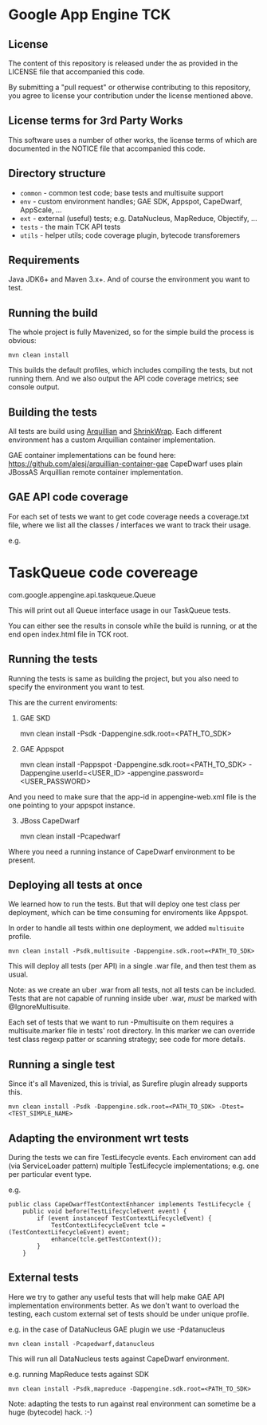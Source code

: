 Google App Engine TCK
=====================

License
-------

The content of this repository is released under the <PUT LICENCE TYPE HERE>
as provided in the LICENSE file that accompanied this code.

By submitting a "pull request" or otherwise contributing to this repository, you
agree to license your contribution under the license mentioned above.

License terms for 3rd Party Works
---------------------------------

This software uses a number of other works, the license terms of which are
documented in the NOTICE file that accompanied this code.

Directory structure
-------------------

* `common`      - common test code; base tests and multisuite support
* `env`         - custom environment handles; GAE SDK, Appspot, CapeDwarf, AppScale, ...
* `ext`         - external (useful) tests; e.g. DataNucleus, MapReduce, Objectify, ...
* `tests`       - the main TCK API tests
* `utils`       - helper utils; code coverage plugin, bytecode transforemers

Requirements
------------

Java JDK6+ and Maven 3.x+.
And of course the environment you want to test.

Running the build
-----------------

The whole project is fully Mavenized, so for the simple build the process is obvious:

    mvn clean install

This builds the default profiles, which includes compiling the tests, but not running them.
And we also output the API code coverage metrics; see console output.

Building the tests
------------------

All tests are build using [Arquillian](http://www.arquillian.org) and [ShrinkWrap](http://www.jboss.org/shrinkwrap).
Each different environment has a custom Arquillian container implementation.

GAE container implementations can be found here: https://github.com/alesj/arquillian-container-gae
CapeDwarf uses plain JBossAS Arquillian remote container implementation.

GAE API code coverage
---------------------

For each set of tests we want to get code coverage needs a coverage.txt file,
where we list all the classes / interfaces we want to track their usage.

e.g.

# TaskQueue code covereage
com.google.appengine.api.taskqueue.Queue

This will print out all Queue interface usage in our TaskQueue tests.

You can either see the results in console while the build is running,
or at the end open index.html file in TCK root.

Running the tests
-----------------

Running the tests is same as building the project,
but you also need to specify the environment you want to test.

This are the current enviroments:

1) GAE SKD

    mvn clean install -Psdk -Dappengine.sdk.root=<PATH_TO_SDK>

2) GAE Appspot

    mvn clean install -Pappspot -Dappengine.sdk.root=<PATH_TO_SDK> -Dappengine.userId=<USER_ID> -appengine.password=<USER_PASSWORD>

And you need to make sure that the app-id in appengine-web.xml file is the one pointing to your appspot instance.

3) JBoss CapeDwarf

    mvn clean install -Pcapedwarf

Where you need a running instance of CapeDwarf environment to be present.

Deploying all tests at once
---------------------------

We learned how to run the tests.
But that will deploy one test class per deployment,
which can be time consuming for enviroments like Appspot.

In order to handle all tests within one deployment, we added `multisuite` profile.

    mvn clean install -Psdk,multisuite -Dappengine.sdk.root=<PATH_TO_SDK>

This will deploy all tests (per API) in a single .war file, and then test them as usual.

Note: as we create an uber .war from all tests, not all tests can be included.
Tests that are not capable of running inside uber .war, *must* be marked with @IgnoreMultisuite.

Each set of tests that we want to run -Pmultisuite on them requires a multisuite.marker file in tests' root directory.
In this marker we can override test class regexp patter or scanning strategy; see code for more details.

Running a single test
---------------------

Since it's all Mavenized, this is trivial, as Surefire plugin already supports this.

    mvn clean install -Psdk -Dappengine.sdk.root=<PATH_TO_SDK> -Dtest=<TEST_SIMPLE_NAME>

Adapting the environment wrt tests
----------------------------------

During the tests we can fire TestLifecycle events.
Each enviroment can add (via ServiceLoader pattern) multiple TestLifecycle implementations; e.g. one per particular event type.

e.g.

    public class CapeDwarfTestContextEnhancer implements TestLifecycle {
        public void before(TestLifecycleEvent event) {
            if (event instanceof TestContextLifecycleEvent) {
                TestContextLifecycleEvent tcle = (TestContextLifecycleEvent) event;
                enhance(tcle.getTestContext());
            }
        }

External tests
--------------

Here we try to gather any useful tests that will help make GAE API implementation environments better.
As we don't want to overload the testing, each custom external set of tests should be under unique profile.

e.g. in the case of DataNucleus GAE plugin we use -Pdatanucleus

    mvn clean install -Pcapedwarf,datanucleus

This will run all DataNucleus tests against CapeDwarf environment.

e.g. running MapReduce tests against SDK

    mvn clean install -Psdk,mapreduce -Dappengine.sdk.root=<PATH_TO_SDK>

Note: adapting the tests to run against real environment can sometime be a huge (bytecode) hack. :-)
